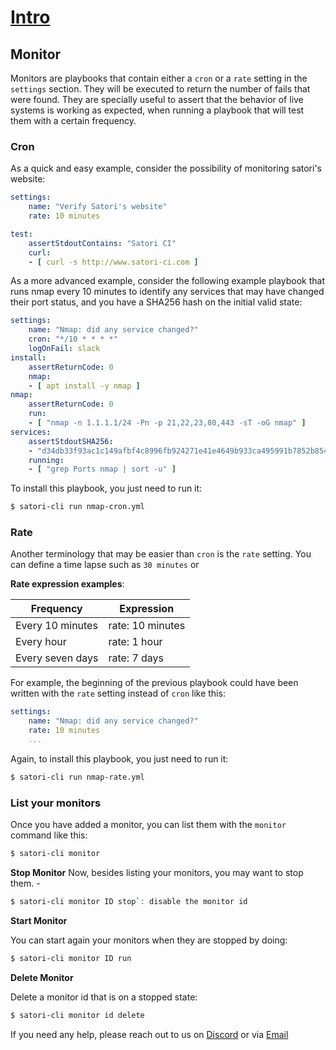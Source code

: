 # [Intro](README.md)
## Monitor

Monitors are playbooks that contain either a `cron` or a `rate` setting in the `settings` section. They will be executed to return the number of fails that were found. They are specially useful to assert that the behavior of live systems is working as expected, when running a playbook that will test them with a certain frequency.

### Cron

As a quick and easy example, consider the possibility of monitoring satori's website:

```yml
settings:
    name: "Verify Satori's website"
    rate: 10 minutes

test:
    assertStdoutContains: "Satori CI"
    curl:
    - [ curl -s http://www.satori-ci.com ]
```

As a more advanced example, consider the following example playbook that runs nmap every 10 minutes to identify any services that may have changed their port status, and you have a SHA256 hash on the initial valid state:

```yml
settings:
    name: "Nmap: did any service changed?"
    cron: "*/10 * * * *"
    logOnFail: slack
install:
    assertReturnCode: 0
    nmap:
    - [ apt install -y nmap ]
nmap:
    assertReturnCode: 0
    run:
    - [ "nmap -n 1.1.1.1/24 -Pn -p 21,22,23,80,443 -sT -oG nmap" ]
services:
    assertStdoutSHA256:
    - "d34db33f93ac1c149afbf4c8996fb924271e41e4649b933ca495991b7852b854"
    running:
    - [ "grep Ports nmap | sort -u" ]
```

To install this playbook, you just need to run it:

```sh
$ satori-cli run nmap-cron.yml 
```

### Rate

Another terminology that may be easier than `cron` is the `rate` setting. You can define a time lapse such as `30 minutes` or 

**Rate expression examples**:

|Frequency             | Expression       |
|------------------|------------------|
| Every 10 minutes | rate: 10 minutes |
| Every hour       | rate: 1 hour     |
| Every seven days | rate: 7 days     |

For example, the beginning of the previous playbook could have been written with the `rate` setting instead of `cron` like this:

```yml
settings:
    name: "Nmap: did any service changed?"
    rate: 10 minutes
    ...
```

Again, to install this playbook, you just need to run it:

```sh
$ satori-cli run nmap-rate.yml 
```

### List your monitors

Once you have added a monitor, you can list them with the `monitor` command like this:

```sh
$ satori-cli monitor
```

**Stop Monitor**
Now, besides listing your monitors, you may want to stop them. - 

```sh
$ satori-cli monitor ID stop`: disable the monitor id
```

**Start Monitor**

You can start again your monitors when they are stopped by doing:

```sh
$ satori-cli monitor ID run
```

**Delete Monitor**

Delete a monitor id that is on a stopped state:
```sh
$ satori-cli monitor id delete
```

If you need any help, please reach out to us on [Discord](https://discord.gg/F6Uzz7fc2s) or via [Email](mailto:support@satori-ci.com)
